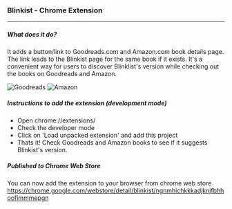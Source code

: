 ### Blinkist - Chrome Extension
---

##### What does it do?

It adds a button/link to Goodreads.com and Amazon.com book details page. The link leads to the Blinkist page for the same book if it exists. It's a convenient way for users to discover Blinklist's version while checking out the books on Goodreads and Amazon.

![Goodreads](https://image.ibb.co/bwFxt5/blinkist_2.jpg "Goodreads")
![Amazon](https://image.ibb.co/ejSXRQ/blinkist_1.jpg "Amazon")

##### Instructions to add the extension (development mode)

  - Open chrome://extensions/
  - Check the developer mode
  - Click on 'Load unpacked extension' and add this project
  - Thats it! Check Goodreads and Amazon books to see if it suggests Blinkist's version.
  
##### Published to Chrome Web Store

You can now add the extension to your browser from chrome web store https://chrome.google.com/webstore/detail/blinkist/ngnmhichkkkadjknjfbhhoofimmmepgn
